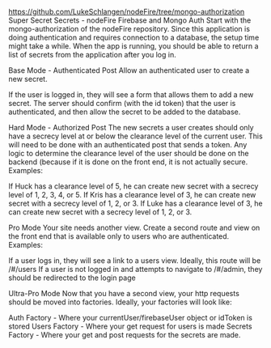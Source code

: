 https://github.com/LukeSchlangen/nodeFire/tree/mongo-authorization
Super Secret Secrets - nodeFire Firebase and Mongo Auth
Start with the mongo-authorization of the nodeFire repository. Since this application is doing authentication and requires connection to a database, the setup time might take a while. When the app is running, you should be able to return a list of secrets from the application after you log in.

Base Mode - Authenticated Post
Allow an authenticated user to create a new secret.

If the user is logged in, they will see a form that allows them to add a new secret. The server should confirm (with the id token) that the user is authenticated, and then allow the secret to be added to the database.

Hard Mode - Authorized Post
The new secrets a user creates should only have a secrecy level at or below the clearance level of the current user. This will need to be done with an authenticated post that sends a token. Any logic to determine the clearance level of the user should be done on the backend (because if it is done on the front end, it is not actually secure. Examples:

If Huck has a clearance level of 5, he can create new secret with a secrecy level of 1, 2, 3, 4, or 5.
If Kris has a clearance level of 3, he can create new secret with a secrecy level of 1, 2, or 3.
If Luke has a clearance level of 3, he can create new secret with a secrecy level of 1, 2, or 3.

Pro Mode
Your site needs another view. Create a second route and view on the front end that is available only to users who are authenticated. Examples:

If a user logs in, they will see a link to a users view. Ideally, this route will be /#/users
If a user is not logged in and attempts to navigate to /#/admin, they should be redirected to the login page

Ultra-Pro Mode
Now that you have a second view, your http requests should be moved into factories. Ideally, your factories will look like:

Auth Factory - Where your currentUser/firebaseUser object or idToken is stored
Users Factory - Where your get request for users is made
Secrets Factory - Where your get and post requests for the secrets are made.
